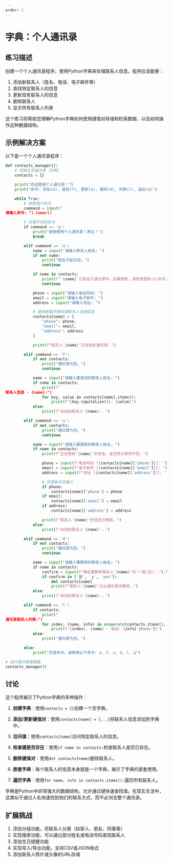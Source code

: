 ```yaml
---
order: 1
---
```


# 字典：个人通讯录

## 练习描述

创建一个个人通讯录程序，使用Python字典来存储联系人信息。程序应该能够：

1. 添加新联系人（姓名、电话、电子邮件等）
2. 查找特定联系人的信息
3. 更新现有联系人的信息
4. 删除联系人
5. 显示所有联系人列表

这个练习将帮助您理解Python字典如何使用键值对存储和检索数据，以及如何操作这种数据结构。

## 示例解决方案

以下是一个个人通讯录程序：

```python
def contacts_manager():
    # 初始化空通讯录（字典）
    contacts = {}

    print("欢迎使用个人通讯录！")
    print("命令: 添加(a), 查找(f), 更新(u), 删除(d), 列表(l), 退出(q)")

    while True:
        # 获取用户命令
        command = input("
请输入命令: ").lower()

        # 处理不同的命令
        if command == 'q':
            print("谢谢使用个人通讯录！再见！")
            break

        elif command == 'a':
            name = input("请输入联系人姓名: ")
            if not name:
                print("姓名不能为空。")
                continue

            if name in contacts:
                print(f"'{name}'已存在于通讯录中。如需更新，请使用更新(u)命令。")
                continue

            phone = input("请输入电话号码: ")
            email = input("请输入电子邮件: ")
            address = input("请输入地址: ")

            # 使用嵌套字典存储联系人详细信息
            contacts[name] = {
                "phone": phone,
                "email": email,
                "address": address
            }

            print(f"联系人'{name}'已添加到通讯录。")

        elif command == 'f':
            if not contacts:
                print("通讯录为空。")
                continue

            name = input("请输入要查找的联系人姓名: ")
            if name in contacts:
                print(f"
联系人信息 - {name}:")
                for key, value in contacts[name].items():
                    print(f"{key.capitalize()}: {value}")
            else:
                print(f"未找到联系人'{name}'。")

        elif command == 'u':
            if not contacts:
                print("通讯录为空。")
                continue

            name = input("请输入要更新的联系人姓名: ")
            if name in contacts:
                print(f"正在更新'{name}'的信息。留空表示保持不变。")

                phone = input(f"电话号码 [{contacts[name]['phone']}]: ")
                email = input(f"电子邮件 [{contacts[name]['email']}]: ")
                address = input(f"地址 [{contacts[name]['address']}]: ")

                # 仅更新非空输入
                if phone:
                    contacts[name]['phone'] = phone
                if email:
                    contacts[name]['email'] = email
                if address:
                    contacts[name]['address'] = address

                print(f"联系人'{name}'的信息已更新。")
            else:
                print(f"未找到联系人'{name}'。")

        elif command == 'd':
            if not contacts:
                print("通讯录为空。")
                continue

            name = input("请输入要删除的联系人姓名: ")
            if name in contacts:
                confirm = input(f"确定要删除联系人'{name}'吗？(是/否): ").lower()
                if confirm in ['是', 'y', 'yes']:
                    del contacts[name]
                    print(f"联系人'{name}'已从通讯录中删除。")
            else:
                print(f"未找到联系人'{name}'。")

        elif command == 'l':
            if contacts:
                print("
通讯录联系人列表:")
                for index, (name, info) in enumerate(contacts.items(), 1):
                    print(f"{index}. {name} - 电话: {info['phone']}")
            else:
                print("通讯录为空。")

        else:
            print("无效命令。请使用以下命令: a, f, u, d, l, q")

# 运行通讯录管理器
contacts_manager()
```

## 讨论

这个程序展示了Python字典的多种操作：

1. **创建字典**：使用`contacts = {}`创建一个空字典。

2. **添加/更新键值对**：使用`contacts[name] = {...}`将联系人信息添加到字典中。

3. **访问值**：使用`contacts[name]`访问特定联系人的信息。

4. **检查键是否存在**：使用`if name in contacts:`检查联系人是否已存在。

5. **删除键值对**：使用`del contacts[name]`删除联系人。

6. **嵌套字典**：每个联系人的信息本身就是一个字典，展示了字典的嵌套使用。

7. **遍历字典**：使用`for name, info in contacts.items():`遍历所有联系人。

字典是Python中非常强大的数据结构，允许通过键快速查找值。在现实生活中，这类似于通过人名快速找到他们的联系方式，而不必浏览整个通讯录。

## 扩展挑战

1. 添加分组功能，将联系人分类（如家人、朋友、同事等）
2. 实现搜索功能，可以通过部分姓名或电话号码查找联系人
3. 添加生日提醒功能
4. 实现导入/导出功能，支持CSV或JSON格式
5. 添加联系人照片或头像的URL存储
